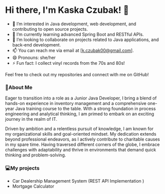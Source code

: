 # Hi there, I'm Kaska Czubak! 👋

- 👀 I’m interested in Java development, web development, and contributing to open source projects.
- 🌱 I’m currently learning advanced Spring Boot and RESTful APIs.
- 💞️ I’m looking to collaborate on projects related to Java applications, and back-end development.
- 📫 You can reach me via email at [k.czubak00@gmail.com].
- 😄 Pronouns: she/her
- ⚡ Fun fact: I collect vinyl records from the 70s and 80s!

Feel free to check out my repositories and connect with me on GitHub!

### 🚀About Me
Eager to transition into a role as a Junior Java Developer, I bring a blend of hands-on experience in inventory management and a comprehensive one-year Java training course to the table. 
With a strong foundation in process engineering and analytical thinking, I am primed to embark on an exciting journey in the realm of IT. 

Driven by ambition and a relentless pursuit of knowledge, I am known for my organizational skills and goal-oriented mindset. My dedication extends beyond professional endeavors, as I actively contribute to charitable causes in my spare time. Having traversed different corners of the globe, I embrace challenges with adaptability and thrive in environments that demand quick thinking and problem-solving.

### 💻My projects
* Car Dealership Management System (REST API Implementation )
* Mortgage Calculator


